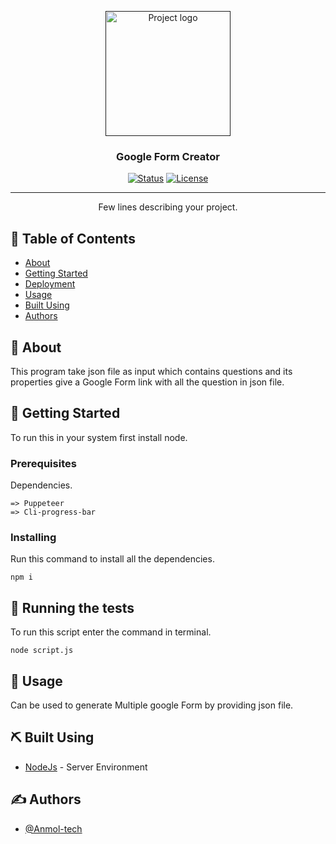<p align="center">
  <a href="" rel="noopener">
 <img width=200px height=200px src="https://raw.githubusercontent.com/Anmol-tech/Media/master/Google%20Form%20Creater%20icon.gif?token=AM2NSSV7NBLRRT4CVCRIYB3AVA5BE" alt="Project logo"></a>
</p>

<h3 align="center">Google Form Creator</h3>

<div align="center">

[![Status](https://img.shields.io/badge/status-active-success.svg)]()
[![License](https://img.shields.io/badge/license-MIT-blue.svg)](/LICENSE)

</div>

---

<p align="center"> Few lines describing your project.
    <br> 
</p>

## 📝 Table of Contents

- [About](#about)
- [Getting Started](#getting_started)
- [Deployment](#deployment)
- [Usage](#usage)
- [Built Using](#built_using)
- [Authors](#authors)

## 🧐 About <a id = "about"></a>

This program take json file as input which contains questions and its properties give a Google Form link with all the question in json file.

## 🏁 Getting Started <a id = "getting_started"></a>

To run this in your system first install node.

### Prerequisites

Dependencies.

```
=> Puppeteer
=> Cli-progress-bar
```

### Installing

Run this command to install all the dependencies.

```
npm i
```

## 🔧 Running the tests <a id = "tests"></a>

To run this script enter the command in terminal.

```
node script.js
```

## 🎈 Usage <a id="usage"></a>

Can be used to generate Multiple google Form by providing json file.

## ⛏️ Built Using <a id = "built_using"></a>

- [NodeJs](https://nodejs.org/en/) - Server Environment

## ✍️ Authors <a id = "authors"></a>

- [@Anmol-tech](https://github.com/Anmol-tech)

